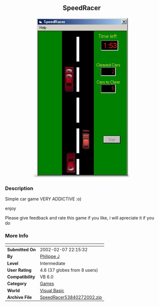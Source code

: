 ﻿<div align="center">

## SpeedRacer

<img src="PIC2002272226175008.jpg">
</div>

### Description

Simple car game VERY ADDICTIVE :o)

enjoy

Please give feedback and rate this game if you like, i will apreciate it if you do
 
### More Info
 


<span>             |<span>
---                |---
**Submitted On**   |2002-02-07 22:15:32
**By**             |[Philippe J](https://github.com/Planet-Source-Code/PSCIndex/blob/master/ByAuthor/philippe-j.md)
**Level**          |Intermediate
**User Rating**    |4.6 (37 globes from 8 users)
**Compatibility**  |VB 6\.0
**Category**       |[Games](https://github.com/Planet-Source-Code/PSCIndex/blob/master/ByCategory/games__1-38.md)
**World**          |[Visual Basic](https://github.com/Planet-Source-Code/PSCIndex/blob/master/ByWorld/visual-basic.md)
**Archive File**   |[SpeedRacer53840272002\.zip](https://github.com/Planet-Source-Code/philippe-j-speedracer__1-31595/archive/master.zip)









